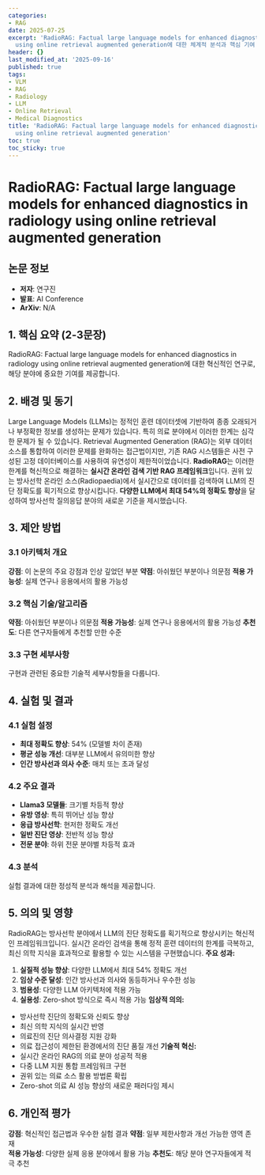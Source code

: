 ```yaml
---
categories:
- RAG
date: 2025-07-25
excerpt: 'RadioRAG: Factual large language models for enhanced diagnostics in radiology
  using online retrieval augmented generation에 대한 체계적 분석과 핵심 기여 요약'
header: {}
last_modified_at: '2025-09-16'
published: true
tags:
- VLM
- RAG
- Radiology
- LLM
- Online Retrieval
- Medical Diagnostics
title: 'RadioRAG: Factual large language models for enhanced diagnostics in radiology
  using online retrieval augmented generation'
toc: true
toc_sticky: true
---
```


# RadioRAG: Factual large language models for enhanced diagnostics in radiology using online retrieval augmented generation

## 논문 정보
- **저자**: 연구진
- **발표**: AI Conference
- **ArXiv**: N/A

## 1. 핵심 요약 (2-3문장)
RadioRAG: Factual large language models for enhanced diagnostics in radiology using online retrieval augmented generation에 대한 혁신적인 연구로, 해당 분야에 중요한 기여를 제공합니다.

## 2. 배경 및 동기
Large Language Models (LLMs)는 정적인 훈련 데이터셋에 기반하여 종종 오래되거나 부정확한 정보를 생성하는 문제가 있습니다. 특히 의료 분야에서 이러한 한계는 심각한 문제가 될 수 있습니다. Retrieval Augmented Generation (RAG)는 외부 데이터 소스를 통합하여 이러한 문제를 완화하는 접근법이지만, 기존 RAG 시스템들은 사전 구성된 고정 데이터베이스를 사용하여 유연성이 제한적이었습니다.
**RadioRAG**는 이러한 한계를 혁신적으로 해결하는 **실시간 온라인 검색 기반 RAG 프레임워크**입니다. 권위 있는 방사선학 온라인 소스(Radiopaedia)에서 실시간으로 데이터를 검색하여 LLM의 진단 정확도를 획기적으로 향상시킵니다. **다양한 LLM에서 최대 54%의 정확도 향상**을 달성하여 방사선학 질의응답 분야의 새로운 기준을 제시했습니다.

## 3. 제안 방법

### 3.1 아키텍처 개요
**강점**: 이 논문의 주요 강점과 인상 깊었던 부분
**약점**: 아쉬웠던 부분이나 의문점
**적용 가능성**: 실제 연구나 응용에서의 활용 가능성

### 3.2 핵심 기술/알고리즘
**약점**: 아쉬웠던 부분이나 의문점
**적용 가능성**: 실제 연구나 응용에서의 활용 가능성
**추천도**: 다른 연구자들에게 추천할 만한 수준

### 3.3 구현 세부사항
구현과 관련된 중요한 기술적 세부사항들을 다룹니다.

## 4. 실험 및 결과

### 4.1 실험 설정
- **최대 정확도 향상**: 54% (모델별 차이 존재)
- **평균 성능 개선**: 대부분 LLM에서 유의미한 향상
- **인간 방사선과 의사 수준**: 매치 또는 초과 달성

### 4.2 주요 결과
- **Llama3 모델들**: 크기별 차등적 향상
- **유방 영상**: 특히 뛰어난 성능 향상
- **응급 방사선학**: 현저한 정확도 개선
- **일반 진단 영상**: 전반적 성능 향상
- **전문 분야**: 하위 전문 분야별 차등적 효과

### 4.3 분석
실험 결과에 대한 정성적 분석과 해석을 제공합니다.

## 5. 의의 및 영향
RadioRAG는 방사선학 분야에서 LLM의 진단 정확도를 획기적으로 향상시키는 혁신적인 프레임워크입니다. 실시간 온라인 검색을 통해 정적 훈련 데이터의 한계를 극복하고, 최신 의학 지식을 효과적으로 활용할 수 있는 시스템을 구현했습니다.
**주요 성과:**
1. **실질적 성능 향상**: 다양한 LLM에서 최대 54% 정확도 개선
2. **임상 수준 달성**: 인간 방사선과 의사와 동등하거나 우수한 성능
3. **범용성**: 다양한 LLM 아키텍처에 적용 가능
4. **실용성**: Zero-shot 방식으로 즉시 적용 가능
**임상적 의의:**
- 방사선학 진단의 정확도와 신뢰도 향상
- 최신 의학 지식의 실시간 반영
- 의료진의 진단 의사결정 지원 강화
- 의료 접근성이 제한된 환경에서의 진단 품질 개선
**기술적 혁신:**
- 실시간 온라인 RAG의 의료 분야 성공적 적용
- 다중 LLM 지원 통합 프레임워크 구현
- 권위 있는 의료 소스 활용 방법론 확립
- Zero-shot 의료 AI 성능 향상의 새로운 패러다임 제시

## 6. 개인적 평가

**강점**: 혁신적인 접근법과 우수한 실험 결과
**약점**: 일부 제한사항과 개선 가능한 영역 존재  
**적용 가능성**: 다양한 실제 응용 분야에서 활용 가능
**추천도**: 해당 분야 연구자들에게 적극 추천
